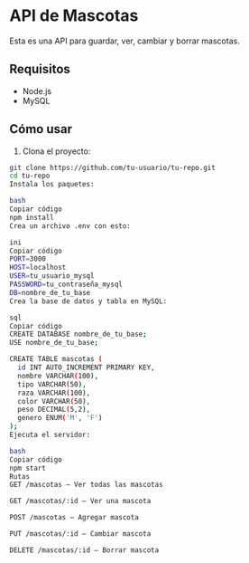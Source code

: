 # API de Mascotas

Esta es una API para guardar, ver, cambiar y borrar mascotas.

## Requisitos

- Node.js
- MySQL

## Cómo usar

1. Clona el proyecto:

```bash
git clone https://github.com/tu-usuario/tu-repo.git
cd tu-repo
Instala los paquetes:

bash
Copiar código
npm install
Crea un archivo .env con esto:

ini
Copiar código
PORT=3000
HOST=localhost
USER=tu_usuario_mysql
PASSWORD=tu_contraseña_mysql
DB=nombre_de_tu_base
Crea la base de datos y tabla en MySQL:

sql
Copiar código
CREATE DATABASE nombre_de_tu_base;
USE nombre_de_tu_base;

CREATE TABLE mascotas (
  id INT AUTO_INCREMENT PRIMARY KEY,
  nombre VARCHAR(100),
  tipo VARCHAR(50),
  raza VARCHAR(100),
  color VARCHAR(50),
  peso DECIMAL(5,2),
  genero ENUM('M', 'F')
);
Ejecuta el servidor:

bash
Copiar código
npm start
Rutas
GET /mascotas — Ver todas las mascotas

GET /mascotas/:id — Ver una mascota

POST /mascotas — Agregar mascota

PUT /mascotas/:id — Cambiar mascota

DELETE /mascotas/:id — Borrar mascota